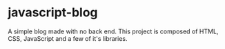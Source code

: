 # javascript-blog

A simple blog made with no back end. This project is composed of HTML, CSS, JavaScript and a few of it's libraries. 
